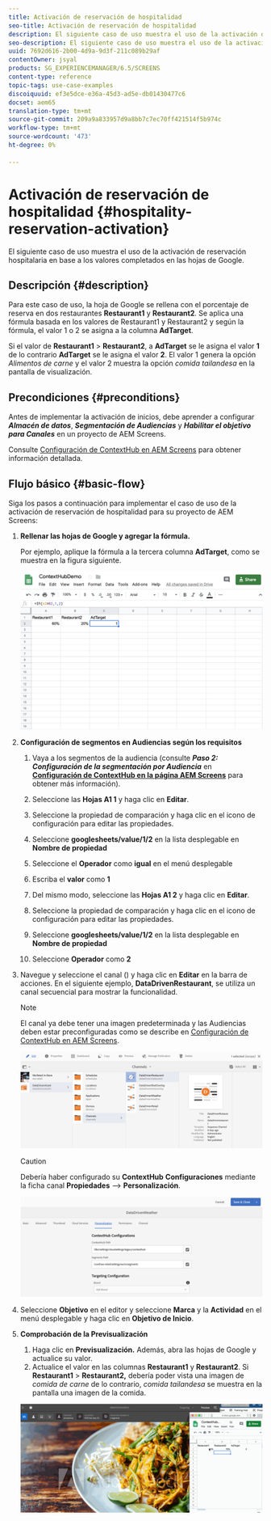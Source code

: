 ```yaml
---
title: Activación de reservación de hospitalidad
seo-title: Activación de reservación de hospitalidad
description: El siguiente caso de uso muestra el uso de la activación de reservación hospitalaria en base a los valores completados en las hojas de Google.
seo-description: El siguiente caso de uso muestra el uso de la activación de reservación hospitalaria en base a los valores completados en las hojas de Google.
uuid: 7692d616-2b00-4d9a-9d3f-211c089b29af
contentOwner: jsyal
products: SG_EXPERIENCEMANAGER/6.5/SCREENS
content-type: reference
topic-tags: use-case-examples
discoiquuid: ef3e5dce-e36a-45d3-ad5e-db01430477c6
docset: aem65
translation-type: tm+mt
source-git-commit: 209a9a833957d9a8bb7c7ec70ff421514f5b974c
workflow-type: tm+mt
source-wordcount: '473'
ht-degree: 0%

---
```



# Activación de reservación de hospitalidad {#hospitality-reservation-activation}

El siguiente caso de uso muestra el uso de la activación de reservación hospitalaria en base a los valores completados en las hojas de Google.

## Descripción {#description}

Para este caso de uso, la hoja de Google se rellena con el porcentaje de reserva en dos restaurantes **Restaurant1** y **Restaurant2**. Se aplica una fórmula basada en los valores de Restaurant1 y Restaurant2 y según la fórmula, el valor 1 o 2 se asigna a la columna **AdTarget**.

Si el valor de **Restaurant1** > **Restaurant2**, a **AdTarget** se le asigna el valor **1** de lo contrario **AdTarget** se le asigna el valor **2**. El valor 1 genera la opción *Alimentos de carne* y el valor 2 muestra la opción *comida tailandesa* en la pantalla de visualización.

## Precondiciones {#preconditions}

Antes de implementar la activación de inicios, debe aprender a configurar ***Almacén de datos***, ***Segmentación de Audiencias*** y ***Habilitar el objetivo para Canales*** en un proyecto de AEM Screens.

Consulte [Configuración de ContextHub en AEM Screens](configuring-context-hub.md) para obtener información detallada.

## Flujo básico {#basic-flow}

Siga los pasos a continuación para implementar el caso de uso de la activación de reservación de hospitalidad para su proyecto de AEM Screens:

1. **Rellenar las hojas de Google y agregar la fórmula.**

   Por ejemplo, aplique la fórmula a la tercera columna **AdTarget**, como se muestra en la figura siguiente.

   ![screen_shot_2019-04-29at94132am](assets/screen_shot_2019-04-29at94132am.png)

1. **Configuración de segmentos en Audiencias según los requisitos**

   1. Vaya a los segmentos de la audiencia (consulte ***Paso 2: Configuración de la segmentación por Audiencia*** en **[Configuración de ContextHub en la página AEM Screens](configuring-context-hub.md)** para obtener más información).

   1. Seleccione las **Hojas A1 1** y haga clic en **Editar**.

   1. Seleccione la propiedad de comparación y haga clic en el icono de configuración para editar las propiedades.
   1. Seleccione **googlesheets/value/1/2** en la lista desplegable en **Nombre de propiedad**

   1. Seleccione el **Operador** como **igual** en el menú desplegable

   1. Escriba el **valor** como **1**

   1. Del mismo modo, seleccione las **Hojas A1 2** y haga clic en **Editar**.

   1. Seleccione la propiedad de comparación y haga clic en el icono de configuración para editar las propiedades.
   1. Seleccione **googlesheets/value/1/2** en la lista desplegable en **Nombre de propiedad**

   1. Seleccione **Operador** como **2**

1. Navegue y seleccione el canal () y haga clic en **Editar** en la barra de acciones. En el siguiente ejemplo, **DataDrivenRestaurant**, se utiliza un canal secuencial para mostrar la funcionalidad.

   >[!NOTE]
   >
   >El canal ya debe tener una imagen predeterminada y las Audiencias deben estar preconfiguradas como se describe en [Configuración de ContextHub en AEM Screens](configuring-context-hub.md).

   ![screen_shot_2019-05-08at14652pm](assets/screen_shot_2019-05-08at14652pm.png)

   >[!CAUTION]
   >
   >Debería haber configurado su **ContextHub** **Configuraciones** mediante la ficha canal **Propiedades** —> **Personalización**.

   ![screen_shot_2019-05-08at114106am](assets/screen_shot_2019-05-08at114106am.png)

1. Seleccione **Objetivo** en el editor y seleccione **Marca** y la **Actividad** en el menú desplegable y haga clic en **Objetivo de Inicio**.
1. **Comprobación de la Previsualización**

   1. Haga clic en **Previsualización.** Además, abra las hojas de Google y actualice su valor.
   1. Actualice el valor en las columnas **Restaurant1** y **Restaurant2**. Si **Restaurant1** > **Restaurant2,** debería poder vista una imagen de *comida de carne* de lo contrario, *comida tailandesa* se muestra en la pantalla una imagen de la comida.

   ![result5](assets/result5.gif)

